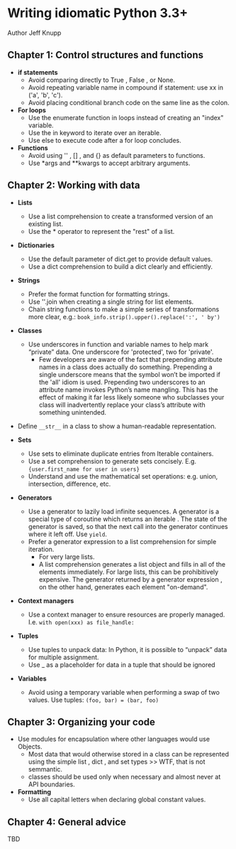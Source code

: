 # Writing idiomatic Python 3.3+
Author Jeff Knupp

## Chapter 1: Control structures and functions
* **if statements**
  * Avoid comparing directly to True , False , or None.
  * Avoid repeating variable name in compound if statement: use xx in ('a', 'b', 'c').
  * Avoid placing conditional branch code on the same line as the colon.
* **For loops**
  * Use the enumerate function in loops instead of creating an "index" variable.
  * Use the in keyword to iterate over an iterable.
  * Use else to execute code after a for loop concludes.
* **Functions**
  * Avoid using '' , [] , and {} as default parameters to functions.
  * Use *args and **kwargs to accept arbitrary arguments.


## Chapter 2: Working with data
* **Lists**
  * Use a list comprehension to create a transformed version of an existing list.
  * Use the * operator to represent the "rest" of a list.

* **Dictionaries**
  * Use the default parameter of dict.get to provide default values.
  * Use a dict comprehension to build a dict clearly and efficiently.

* **Strings**
  * Prefer the format function for formatting strings.
  * Use ''.join when creating a single string for list elements.
  * Chain string functions to make a simple series of transformations more clear, e.g.: `book_info.strip().upper().replace(':', ' by')`
  
* **Classes**
  * Use underscores in function and variable names to help mark “private” data. One underscore for 'protected', two for 'private'.
    * Few developers are aware of the fact that prepending attribute names in a class does actually do something. Prepending a single underscore means that the symbol won’t be imported if the 'all' idiom is used. Prepending two underscores to an attribute name invokes Python’s name mangling. This has the effect of making it far less likely someone who subclasses your class will inadvertently replace your class’s attribute with something unintended.
 * Define `__str__` in a class to show a human-readable representation.

* **Sets**
  * Use sets to eliminate duplicate entries from Iterable containers.
  * Use a set comprehension to generate sets concisely. E.g. `{user.first_name for user in users}`
  * Understand and use the mathematical set operations: e.g. union, intersection, difference, etc.

* **Generators** 
  * Use a generator to lazily load infinite sequences. A generator is a special type of coroutine which returns an iterable . The state of the generator is saved, so that the next call into the generator continues where it left off. Use `yield`.
  * Prefer a generator expression to a list comprehension for simple iteration.
    * For very large lists.
    * A list comprehension generates a list object and fills in all of the elements immediately. For large lists, this can be prohibitively expensive. The generator returned by a generator expression , on the other hand, generates each element "on-demand".

* **Context managers**
  * Use a context manager to ensure resources are properly managed. I.e. `with open(xxx) as file_handle:`
  
 * **Tuples** 
   * Use tuples to unpack data: In Python, it is possible to “unpack” data for multiple assignment.
   * Use _ as a placeholder for data in a tuple that should be ignored
 
 * **Variables**
   * Avoid using a temporary variable when performing a swap of two values. Use tuples: `(foo, bar) = (bar, foo)`


## Chapter 3: Organizing your code
  * Use modules for encapsulation where other languages would use Objects.
    * Most data that would otherwise stored in a class can be represented using the simple list , dict , and set types >> WTF, that is not semmantic.
    * classes should be used only when necessary and almost never at API boundaries.
  * **Formatting**
    * Use all capital letters when declaring global constant values.
    
## Chapter 4: General advice
TBD
